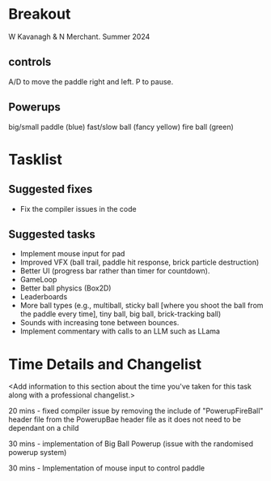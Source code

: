# Breakout

W Kavanagh & N Merchant. Summer 2024 

## controls

A/D to move the paddle right and left.
P to pause.

## Powerups

big/small paddle (blue)
fast/slow ball (fancy yellow)
fire ball (green)

# Tasklist

## Suggested fixes

* Fix the compiler issues in the code

## Suggested tasks

* Implement mouse input for pad
* Improved VFX (ball trail, paddle hit response, brick particle destruction)
* Better UI (progress bar rather than timer for countdown).
* GameLoop
* Better ball physics (Box2D)
* Leaderboards
* More ball types (e.g., multiball, sticky ball [where you shoot the ball from the paddle every time], tiny ball, big ball, brick-tracking ball)
* Sounds with increasing tone between bounces.
* Implement commentary with calls to an LLM such as LLama

# Time Details and Changelist
<Add information to this section about the time you've taken for this task along with a professional changelist.>

20 mins - fixed compiler issue by removing the include of "PowerupFireBall" header file from the PowerupBae header file as it does not need to be dependant on a child

30 mins - implementation of Big Ball Powerup (issue with the randomised powerup system) 

30 mins - Implementation of mouse input to control paddle
